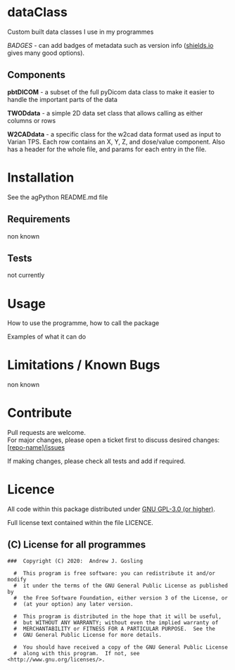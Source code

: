 # dataClass

Custom built data classes I use in my programmes

*BADGES* - can add badges of metadata such as version info  ([shields.io](https://shields.io/) gives many good options).

## Components

**pbtDICOM** -
a subset of the full pyDicom data class to make it easier to handle the
important parts of the data

**TWODdata** -
a simple 2D data set class that allows calling as either columns or rows

**W2CADdata** -
a specific class for the w2cad data format used as input to Varian TPS.
Each row contains an X, Y, Z, and dose/value component.
Also has a header for the whole file, and params for each entry in the file.

# Installation

See the agPython README.md file

## Requirements

non known

## Tests

not currently

# Usage

How to use the programme, how to call the package

Examples of what it can do

# Limitations / Known Bugs

non known

# Contribute

Pull requests are welcome.  
For major changes, please open a ticket first to discuss desired changes:  [[repo-name]/issues](http://github.com/agosling/[repo-name]/issues)

If making changes, please check all tests and add if required.

# Licence

All code within this package distributed under [GNU GPL-3.0 (or higher)](https://opensource.org/licenses/GPL-3.0).

Full license text contained within the file LICENCE.

##  (C) License for all programmes

```
###  Copyright (C) 2020:  Andrew J. Gosling

  #  This program is free software: you can redistribute it and/or modify
  #  it under the terms of the GNU General Public License as published by
  #  the Free Software Foundation, either version 3 of the License, or
  #  (at your option) any later version.

  #  This program is distributed in the hope that it will be useful,
  #  but WITHOUT ANY WARRANTY; without even the implied warranty of
  #  MERCHANTABILITY or FITNESS FOR A PARTICULAR PURPOSE.  See the
  #  GNU General Public License for more details.

  #  You should have received a copy of the GNU General Public License
  #  along with this program.  If not, see <http://www.gnu.org/licenses/>.
```
